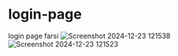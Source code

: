 # login-page
login page farsi
![Screenshot 2024-12-23 121538](https://github.com/user-attachments/assets/6e77c97d-17c4-4351-8565-948ca5894a5d)
![Screenshot 2024-12-23 121523](https://github.com/user-attachments/assets/00ff151c-a0ac-4389-9528-179b8fe45152)

